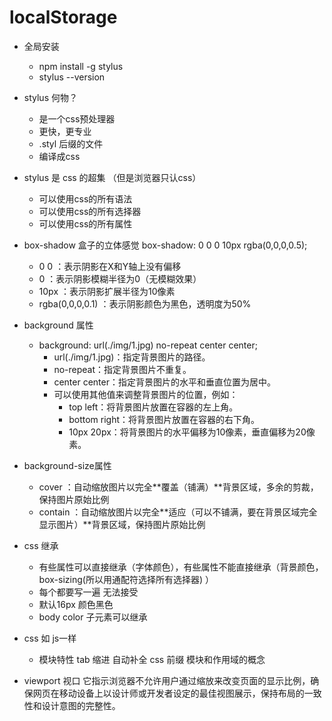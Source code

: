 # localStorage



- 全局安装
  - npm install -g stylus
  - stylus --version
- stylus 何物？
  - 是一个css预处理器
  - 更快，更专业
  - .styl 后缀的文件
  - 编译成css

- stylus 是 css 的超集 （但是浏览器只认css）
  - 可以使用css的所有语法
  - 可以使用css的所有选择器
  - 可以使用css的所有属性

- box-shadow 盒子的立体感觉
   box-shadow: 0 0 0 10px rgba(0,0,0,0.5);
    - 0 0 ：表示阴影在X和Y轴上没有偏移
    - 0 ：表示阴影模糊半径为0（无模糊效果）
    - 10px ：表示阴影扩展半径为10像素
    - rgba(0,0,0,0.1) ：表示阴影颜色为黑色，透明度为50%

- background 属性
  - background: url(./img/1.jpg) no-repeat center center;
    - url(./img/1.jpg)：指定背景图片的路径。
    - no-repeat：指定背景图片不重复。
    - center center：指定背景图片的水平和垂直位置为居中。
    - 可以使用其他值来调整背景图片的位置，例如：
        - top left：将背景图片放置在容器的左上角。
        - bottom right：将背景图片放置在容器的右下角。
        - 10px 20px：将背景图片的水平偏移为10像素，垂直偏移为20像素。

- background-size属性
    - cover ：自动缩放图片以完全**覆盖（铺满）**背景区域，多余的剪裁，保持图片原始比例
    - contain ：自动缩放图片以完全**适应（可以不铺满，要在背景区域完全显示图片）**背景区域，保持图片原始比例
- css 继承
    - 有些属性可以直接继承（字体颜色），有些属性不能直接继承（背景颜色，box-sizing(所以用通配符选择所有选择器) ）
    - 每个都要写一遍 无法接受
    - 默认16px 颜色黑色
    - body color 子元素可以继承

- css 如 js一样
    - 模块特性
       tab 缩进 自动补全 css 前缀
       模块和作用域的概念

- viewport 视口
    <meta name="viewport" content="user-scalable=no">
    它指示浏览器不允许用户通过缩放来改变页面的显示比例，确保网页在移动设备上以设计师或开发者设定的最佳视图展示，保持布局的一致性和设计意图的完整性。
